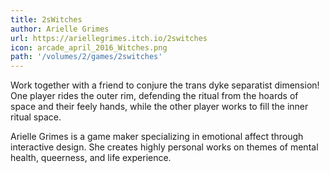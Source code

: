 ```yaml
---
title: 2sWitches
author: Arielle Grimes 
url: https://ariellegrimes.itch.io/2switches
icon: arcade_april_2016_Witches.png
path: '/volumes/2/games/2switches'
---
```

Work together with a friend to conjure the trans dyke separatist
dimension! One player rides the outer rim, defending the ritual from
the hoards of space and their feely hands, while the other player works
to fill the inner ritual space.

Arielle Grimes is a game maker specializing in emotional affect through
interactive design. She creates highly personal works on themes of
mental health, queerness, and life experience.